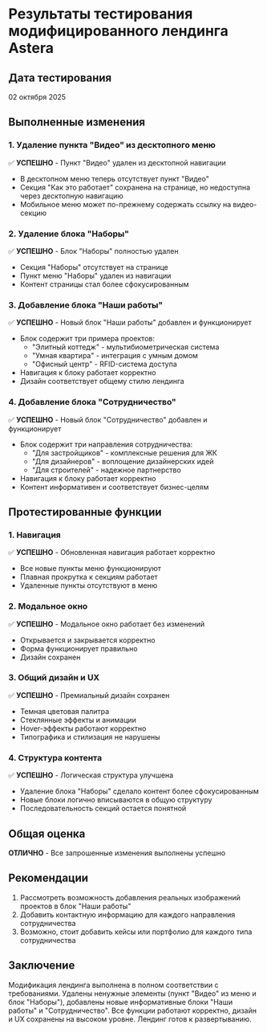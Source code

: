 # Результаты тестирования модифицированного лендинга Astera

## Дата тестирования
02 октября 2025

## Выполненные изменения

### 1. Удаление пункта "Видео" из десктопного меню
✅ **УСПЕШНО** - Пункт "Видео" удален из десктопной навигации
- В десктопном меню теперь отсутствует пункт "Видео"
- Секция "Как это работает" сохранена на странице, но недоступна через десктопную навигацию
- Мобильное меню может по-прежнему содержать ссылку на видео-секцию

### 2. Удаление блока "Наборы"
✅ **УСПЕШНО** - Блок "Наборы" полностью удален
- Секция "Наборы" отсутствует на странице
- Пункт меню "Наборы" удален из навигации
- Контент страницы стал более сфокусированным

### 3. Добавление блока "Наши работы"
✅ **УСПЕШНО** - Новый блок "Наши работы" добавлен и функционирует
- Блок содержит три примера проектов:
  - "Элитный коттедж" - мультибиометрическая система
  - "Умная квартира" - интеграция с умным домом
  - "Офисный центр" - RFID-система доступа
- Навигация к блоку работает корректно
- Дизайн соответствует общему стилю лендинга

### 4. Добавление блока "Сотрудничество"
✅ **УСПЕШНО** - Новый блок "Сотрудничество" добавлен и функционирует
- Блок содержит три направления сотрудничества:
  - "Для застройщиков" - комплексные решения для ЖК
  - "Для дизайнеров" - воплощение дизайнерских идей
  - "Для строителей" - надежное партнерство
- Навигация к блоку работает корректно
- Контент информативен и соответствует бизнес-целям

## Протестированные функции

### 1. Навигация
✅ **УСПЕШНО** - Обновленная навигация работает корректно
- Все новые пункты меню функционируют
- Плавная прокрутка к секциям работает
- Удаленные пункты отсутствуют в меню

### 2. Модальное окно
✅ **УСПЕШНО** - Модальное окно работает без изменений
- Открывается и закрывается корректно
- Форма функционирует правильно
- Дизайн сохранен

### 3. Общий дизайн и UX
✅ **УСПЕШНО** - Премиальный дизайн сохранен
- Темная цветовая палитра
- Стеклянные эффекты и анимации
- Hover-эффекты работают корректно
- Типографика и стилизация не нарушены

### 4. Структура контента
✅ **УСПЕШНО** - Логическая структура улучшена
- Удаление блока "Наборы" сделало контент более сфокусированным
- Новые блоки логично вписываются в общую структуру
- Последовательность секций остается понятной

## Общая оценка
**ОТЛИЧНО** - Все запрошенные изменения выполнены успешно

## Рекомендации
1. Рассмотреть возможность добавления реальных изображений проектов в блок "Наши работы"
2. Добавить контактную информацию для каждого направления сотрудничества
3. Возможно, стоит добавить кейсы или портфолио для каждого типа сотрудничества

## Заключение
Модификация лендинга выполнена в полном соответствии с требованиями. Удалены ненужные элементы (пункт "Видео" из меню и блок "Наборы"), добавлены новые информативные блоки "Наши работы" и "Сотрудничество". Все функции работают корректно, дизайн и UX сохранены на высоком уровне. Лендинг готов к развертыванию.
